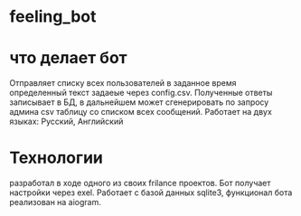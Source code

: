 # feeling_bot

# что делает бот
Отправляет списку всех пользователей в заданное время определенный текст задаеые через config.csv. Полученные ответы записывает в БД, в дальнейшем может сгенерировать по запросу админа csv таблицу со списком всех сообщений. Работает на двух языках: Русский, Английский

# Технологии
разработал в ходе одного из своих frilance проектов. Бот получает настройки через exel. Работает с базой данных sqlite3, функционал бота реализован на aiogram.




